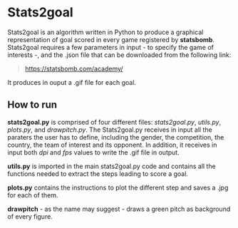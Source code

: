 # Stats2goal

Stats2goal is an algorithm written in Python to produce a graphical representation of goal scored in every game registered by **statsbomb**. 
Stats2goal requires a few parameters in input - to specify the game of interests -, and the .json file that can be downloaded from the following link:
> https://statsbomb.com/academy/ 

It produces in ouput a .gif file for each goal.

## How to run ##

**stats2goal.py** is comprised of four different files: *stats2goal.py*, *utils.py*, *plots.py*, and *drawpitch.py*.
The Stats2goal.py receives in input all the paraters the user has to define, including the gender, the competition, the country, the team of interest and its opponent. In addition, it receives in input both *dpi* and *fps* values to write the .gif file in output.

**utils.py** is imported in the main stats2goal.py code and contains all the functions needed to extract the steps leading to score a goal.

**plots.py** contains the instructions to plot the different step and saves a .jpg for each of them.

**drawpitch** - as the name may suggest - draws a green pitch as background of every figure.

